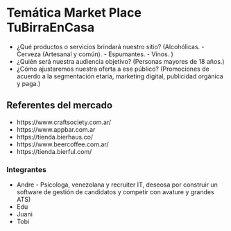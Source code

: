 
     
<h1>Temática Market Place TuBirraEnCasa</h1>

<ul>
<li>¿Qué productos o servicios brindará nuestro sitio? (Alcohólicas. 
- Cerveza (Artesanal y común). 
- Espumantes.
- Vinos.
)
</li>
<li>¿Quién será nuestra audiencia objetivo? (Personas mayores de 18 años.)</li>
<li>¿Cómo ajustaremos nuestra oferta a ese público? (Promociones de acuerdo a la segmentación etaria, marketing digital, publicidad orgánica y paga.)</li>
</ul>

 
 <h2>Referentes del mercado</h2>
 
  <ul>
<li>https://www.craftsociety.com.ar/</li>
<li>https://www.appbar.com.ar</li>
<li>https://tienda.bierhaus.co/</li>
<li>https://www.beercoffee.com.ar/</li>
<li>https://tienda.bierful.com/</li>
</ul>

  <h3>Integrantes</h3>

  <ul>
<li>Andre - Psicologa, venezolana y recruiter IT, deseosa por construir un software de gestión de candidatos y competir con avature y grandes ATS)</li>
<li>Edu</li>
<li>Juani</li>
<li>Tobi</li>
</ul>